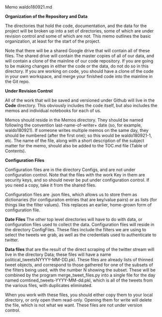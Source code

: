 Memo waldo180921.md

**Organization of the Repository and Data**

The directories that hold the code, documentation, and the data for the project will
be broken up into a set of directories, some of which are under revision control and 
some of which are not. This memo outlines the basic organization, at least for the start
of the project.

Note that there will be a shared Google drive that will contain all of these files. The 
shared drive will contain the master copies of all of our data, and will contain a clone of
the mainline of our code repository. If you are going to be making changes in either the
code or the data, do not do so in this directory. If you are working on code, you should
have a clone of the code in your own workspace, and merge your finished code into the mainline
in the Git repo. 

**Under Revision Control**

All of the work that will be saved and versioned under Github will live in the **Code** directory. This
obviously includes the code itself, but also includes the memos and individual notebooks for each of us.

Memos should reside in the Memos directory. They should be named following the convention last-name-of-writer+
date (so, for example, waldo180921). If someone writes multiple memos on the same day, they should be numbered
(after the first one); so this would be waldo180921-1, etc. The name of the file, along with a short description of the subject matter for the memo, should also be added to the TOC.md file (Table of Contents).

**Configuration Files**

Configuration files are in the directory Configs, and are not under configuration control. Note that the files with the work Key in them are security keys, and so should never be put under configuration control. If you need a copy, take it from the shared files.

Configuration files are .json files, which allows us to store them as dictionaries (for configuraiton entries that are key/value pairs) or as lists (for things like the filter values). This replaces an earlier, home-grown form of configuration file.
 
**Date Files**
The other top level directories will have to do with data, or configuration files used to collect the data. Configuration
files will reside in the directory ConfigFiles. These files include the filters we are using to select the tweets we grab,
as well as the credentials used to authenticate to twitter. 

**Data files** that are the result of the direct scraping of the twitter
stream will live in the directory Data; these files will have a name political_tweetsNYYYY-MM-DD.pkl. These files are already lists of thinned tweet objects, and correspond to those gathered for one of the subsets of the filters being used, with the number N showing the subset. These will be combined by the program merge_tweet_files.py into a single file for the day named comtined_tweets-YYYY-MM-dd.pkl, which is all of the tweets from the various files, with duplicates eliminated. 

When you work with these files, you should either copy them to your local directory, or only open them read-only. Opening them for write will delete the file, which is not what we want. These files are not under version control.
